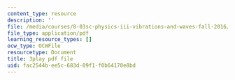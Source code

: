 ```yaml
---
content_type: resource
description: ''
file: /media/courses/8-03sc-physics-iii-vibrations-and-waves-fall-2016/fac2544bee5c683d09f1f0b64170e8bd_T2n6fVybLcU.pdf
file_type: application/pdf
learning_resource_types: []
ocw_type: OCWFile
resourcetype: Document
title: 3play pdf file
uid: fac2544b-ee5c-683d-09f1-f0b64170e8bd
---
```

